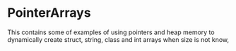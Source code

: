 # PointerArrays
This contains some of examples of using pointers and heap memory to dynamically create struct, string, class and int arrays when size is not know,
